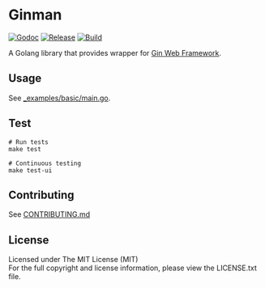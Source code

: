 # Ginman

[![Godoc][doc-image]][doc-url] [![Release][release-image]][release-url] [![Build][build-image]][build-url]

A Golang library that provides wrapper for [Gin Web Framework](https://github.com/gin-gonic/gin).

## Usage

See [_examples/basic/main.go](_examples/basic/main.go).

## Test

```shell
# Run tests
make test

# Continuous testing
make test-ui
```

## Contributing

See [CONTRIBUTING.md](CONTRIBUTING.md)

## License

Licensed under The MIT License (MIT)  
For the full copyright and license information, please view the LICENSE.txt file.

[doc-url]: https://pkg.go.dev/github.com/devfacet/ginman
[doc-image]: https://pkg.go.dev/badge/github.com/devfacet/ginman

[release-url]: https://github.com/devfacet/ginman/releases/latest
[release-image]: https://img.shields.io/github/release/devfacet/ginman.svg?style=flat-square

[build-url]: https://github.com/devfacet/ginman/actions/workflows/test.yaml
[build-image]: https://github.com/devfacet/ginman/actions/workflows/test.yaml/badge.svg

